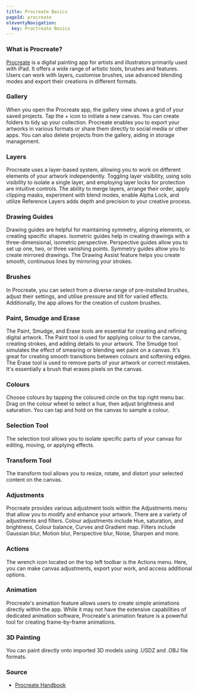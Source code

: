 ```yaml
---
title: Procreate Basics
pageId: procreate
eleventyNavigation:
  key: Proctreate Basics
---
```


### What is Procreate?

[Procreate](https://procreate.com/) is a digital painting app for artists and illustrators primarily used with iPad. It offers a wide range of artistic tools, brushes and features. Users can work with layers, customise brushes, use advanced blending modes and export their creations in different formats.

### Gallery

When you open the Procreate app, the gallery view shows a grid of your saved projects. Tap the _+_ icon to initiate a new canvas. You can create folders to tidy up your collection. Procreate enables you to export your artworks in various formats or share them directly to social media or other apps. You can also delete projects from the gallery, aiding in storage management.

### Layers

Procreate uses a layer-based system, allowing you to work on different elements of your artwork independently. Toggling layer visibility, using solo visibility to isolate a single layer, and employing layer locks for protection are intuitive controls. The ability to merge layers, arrange their order, apply clipping masks, experiment with blend modes, enable Alpha Lock, and utilize Reference Layers adds depth and precision to your creative process.

### Drawing Guides

Drawing guides are helpful for maintaining symmetry, aligning elements, or creating specific shapes. Isometric guides help in creating drawings with a three-dimensional, isometric perspective. Perspective guides allow you to set up one, two, or three vanishing points. Symmetry guides allow you to create mirrored drawings. The Drawing Assist feature helps you create smooth, continuous lines by mirroring your strokes.

### Brushes

In Procreate, you can select from a diverse range of pre-installed brushes, adjust their settings, and utilise pressure and tilt for varied effects. Additionally, the app allows for the creation of custom brushes.

### Paint, Smudge and Erase

The Paint, Smudge, and Erase tools are essential for creating and refining digital artwork. The Paint tool is used for applying colour to the canvas, creating strokes, and adding details to your artwork. The Smudge tool simulates the effect of smearing or blending wet paint on a canvas. It's great for creating smooth transitions between colours and softening edges. The Erase tool is used to remove parts of your artwork or correct mistakes. It's essentially a brush that erases pixels on the canvas.

### Colours

Choose colours by tapping the coloured circle on the top right menu bar. Drag on the colour wheel to select a hue, then adjust brightness and saturation. You can tap and hold on the canvas to sample a colour.

### Selection Tool

The selection tool allows you to isolate specific parts of your canvas for editing, moving, or applying effects.

### Transform Tool

The transform tool allows you to resize, rotate, and distort your selected content on the canvas.

### Adjustments

Procreate provides various adjustment tools within the Adjustments menu that allow you to modify and enhance your artwork. There are a variety of adjustments and filters. Colour adjustments include Hue, saturation, and brightness, Colour balance, Curves and Gradient map. Filters include Gaussian blur, Motion blur, Perspective blur, Noise, Sharpen and more.

### Actions

The wrench icon located on the top left toolbar is the Actions menu. Here, you can make canvas adjustments, export your work, and access additional options.

### Animation

Procreate's animation feature allows users to create simple animations directly within the app. While it may not have the extensive capabilities of dedicated animation software, Procreate's animation feature is a powerful tool for creating frame-by-frame animations.

### 3D Painting

You can paint directly onto imported 3D models using .USDZ and .OBJ file formats.

### Source

- [Procreate Handbook](https://procreate.com/handbook/)
